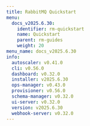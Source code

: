 ```yaml
---
title: RabbitMQ Quickstart
menu:
  docs_v2025.6.30:
    identifier: rm-quickstart
    name: Quickstart
    parent: rm-guides
    weight: 20
menu_name: docs_v2025.6.30
info:
  autoscaler: v0.41.0
  cli: v0.56.0
  dashboard: v0.32.0
  installer: v2025.6.30
  ops-manager: v0.43.0
  provisioner: v0.56.0
  schema-manager: v0.32.0
  ui-server: v0.32.0
  version: v2025.6.30
  webhook-server: v0.32.0
---
```


